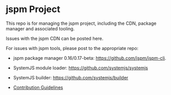 jspm Project
===

This repo is for managing the jspm project, including the CDN, package manager and associated tooling.

Issues with the jspm CDN can be posted here.

For issues with jspm tools, please post to the appropriate repo:

* jspm package manager 0.16/0.17-beta: https://github.com/jspm/jspm-cli.
* SystemJS module loader: https://github.com/systemjs/systemjs
* SystemJS builder: https://github.com/systemjs/builder

* [Contribution Guidelines](CONTRIBUTING.md)

